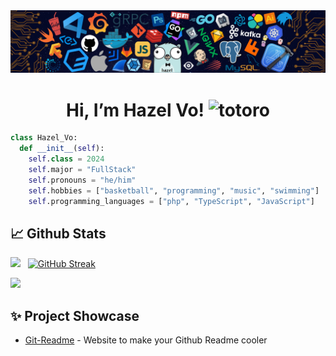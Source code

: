 <div align="center">
    <img src="./img/background.png">
    <br>
</div>
<div align="center">

# Hi, I’m Hazel Vo!   <img src="https://emoji.gg/assets/emoji/9085-totoro.png" width="64px" height="64px" alt="totoro">
</div>


```python
class Hazel_Vo:
  def __init__(self):
    self.class = 2024
    self.major = "FullStack"
    self.pronouns = "he/him"
    self.hobbies = ["basketball", "programming", "music", "swimming"]
    self.programming_languages = ["php", "TypeScript", "JavaScript"]
```

## 📈 Github Stats


<img src="https://github-readme-stats.vercel.app/api?username=phihungvohoang&theme=tokyonight&show_icons=true&count_private=true"> &nbsp; [![GitHub Streak](http://github-readme-streak-stats.herokuapp.com?user=phihungvohoang&theme=tokyonight&date_format=M%20j%5B%2C%20Y%5D)](https://git.io/streak-stats)


<img src="https://github-readme-stats.vercel.app/api/top-langs/?username=phihungvohoang&theme=tokyonight&layout=compact&langs_count=6">

## ✨ Project Showcase

* [Git-Readme](https://github.com/phihungvohoang/phihungvohoang) - Website to make your Github Readme cooler
<!---
phihungvohoang/phihungvohoang is a ✨ special ✨ repository because its `README.md` (this file) appears on your GitHub profile.
You can click the Preview link to take a look at your changes.
--->
